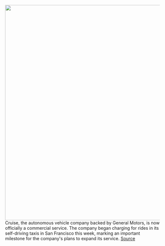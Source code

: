 <img src='https://cdn.vox-cdn.com/thumbor/-xKG6R5jGBAgHM1LxZeHDwRSPNc=/0x0:4000x2666/1200x800/filters:focal(1680x1013:2320x1653)/cdn.vox-cdn.com/uploads/chorus_image/image/71008192/1238159620.0.jpg' width='700px' /><br/>
Cruise, the autonomous vehicle company backed by General Motors, is now officially a commercial service. The company began charging for rides in its self-driving taxis in San Francisco this week, marking an important milestone for the company's plans to expand its service.
<a href='https://www.theverge.com/2022/6/23/23180156/cruise-driverless-vehicle-charge-riders-san-francisco'> Source <a/>